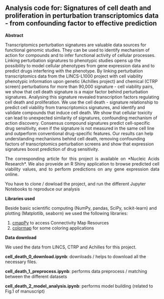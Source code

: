 ## Analysis code for: Signatures of cell death and proliferation in perturbation transcriptomics data - from confounding factor to effective prediction
**Abstract**

Transcriptomics perturbation signatures are valuable data sources for functional genomic studies. They can be used to identify mechanism of action for compounds and to infer functional activity of cellular processes. Linking perturbation signatures to phenotypic studies opens up the possibility to model cellular phenotypes from gene expression data and to predict drugs interfering with the phenotype. By linking perturbation transcriptomics data from the LINCS-L1000 project with cell viability phenotypic information upon genetic (Achilles project) and chemical (CTRP screen) perturbations for more than 90,000 signature - cell viability pairs, we show that cell death signature is a major factor behind perturbation signatures. Analysing this signature revealed transcription factors regulating cell death and proliferation. We use the cell death - signature relationship to predict cell viability from transcriptomics signatures, and identify and validate compounds that induce cell death. We show that cellular toxicity can lead to unexpected similarity of signatures, confounding mechanism of action discovery. Consensus compound signatures predict cell-specific drug sensitivity, even if the signature is not measured in the same cell line and outperform conventional drug-specific features. Our results can help understanding mechanisms behind cell death,  removing confounding factors of transcriptomics perturbation screens and show that expression signatures boost prediction of drug sensitivity.

<p style="text-align:justify">The corresponding article for this project is available on *Nucleic Acids Research*. We also proveide an R Shiny application to browse predicted cell viability values, and to perform predictions on any gene expression data online.

You have to clone / dowload the project, and run the different Jupyter Notebooks to reproduce our analysis

**Libraries used**

Beside basic scientific computing (NumPy, pandas, SciPy, scikit-learn) and plotting (Matplotlib, seaborn) we used the following libraries:

1. [cmapPy](https://clue.io/cmapPy/index.html) to access Connectivity Map Resources
2. [colormap](https://pypi.org/project/colormap/) for some coloring applications

**Data download**

We used the data from LINCS, CTRP and Achilles for this project.

**cell\_death\_0\_download.ipynb**: downloads / helps to download all the necessary files.

**cell\_death\_1\_preprocess.ipynb**: performs data preprocess / matching between the different datasets

**cell\_death\_2\_model\_analysis.ipynb**: performs model building (related to Fig.1 of manuscript)


